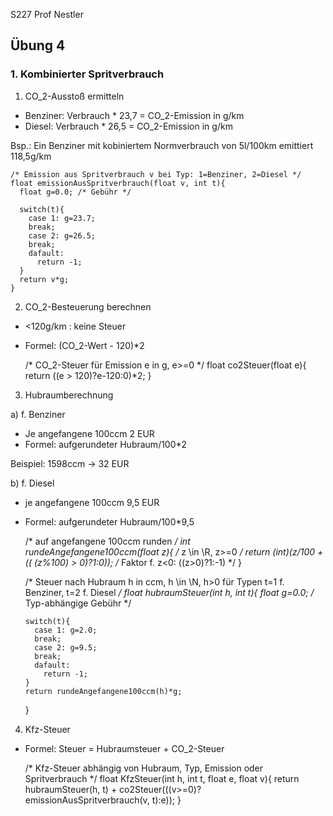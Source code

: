 S227 Prof Nestler

## Übung 4

### 1. Kombinierter Spritverbrauch

1. CO_2-Ausstoß ermitteln

* Benziner: Verbrauch * 23,7 = CO_2-Emission in g/km
* Diesel:   Verbrauch * 26,5 = CO_2-Emission in g/km

Bsp.: Ein Benziner mit kobiniertem Normverbrauch von 5l/100km emittiert 118,5g/km

    /* Emission aus Spritverbrauch v bei Typ: 1=Benziner, 2=Diesel */
    float emissionAusSpritverbrauch(float v, int t){
      float g=0.0; /* Gebühr */
      
      switch(t){
        case 1: g=23.7;
        break;
        case 2: g=26.5;
        break;
        dafault:
          return -1;
      }
      return v*g;
    }

2. CO_2-Besteuerung berechnen

* <120g/km : keine Steuer
* Formel: (CO_2-Wert - 120)*2

    /* CO_2-Steuer für Emission e in g, e>=0  */
    float co2Steuer(float e){
      return ((e > 120)?e-120:0)*2;
    }

3. Hubraumberechnung

a) f. Benziner

* Je angefangene 100ccm 2 EUR
* Formel: aufgerundeter Hubraum/100*2

Beispiel: 1598ccm -> 32 EUR

b) f. Diesel

* je angefangene 100ccm 9,5 EUR
* Formel: aufgerundeter Hubraum/100*9,5

    /* auf angefangene 100ccm runden */
    int rundeAngefangene100ccm(float z){ /* z \in \R, z>=0 */
      return (int)(z/100 + (( (z%100) > 0)?1:0)); /* Faktor f. z<0: ((z>0)?1:-1) */
    }
    
    /* Steuer nach Hubraum h in ccm, h \in \N, h>0 für Typen t=1 f. Benziner, t=2 f. Diesel  */
    float hubraumSteuer(int h, int t){
      float g=0.0; /* Typ-abhängige Gebühr */
      
      switch(t){
        case 1: g=2.0;
        break;
        case 2: g=9.5;
        break;
        dafault:
          return -1;
      }
      return rundeAngefangene100ccm(h)*g;
    }

4. Kfz-Steuer

* Formel: Steuer = Hubraumsteuer + CO_2-Steuer

    /* Kfz-Steuer abhängig von Hubraum, Typ, Emission oder Spritverbrauch */
    float KfzSteuer(int h, int t, float e, float v){
      return hubraumSteuer(h, t) + co2Steuer(((v>=0)?emissionAusSpritverbrauch(v, t):e));
    }
